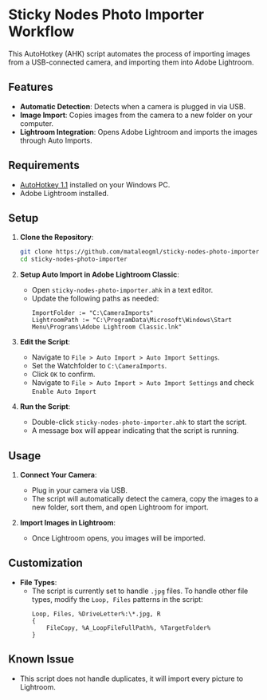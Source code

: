 # Sticky Nodes Photo Importer Workflow

This AutoHotkey (AHK) script automates the process of importing images from a USB-connected camera, and importing them into Adobe Lightroom. 

## Features

- **Automatic Detection**: Detects when a camera is plugged in via USB.
- **Image Import**: Copies images from the camera to a new folder on your computer.
- **Lightroom Integration**: Opens Adobe Lightroom and imports the images through Auto Imports.

## Requirements

- [AutoHotkey 1.1](https://www.autohotkey.com/) installed on your Windows PC.
- Adobe Lightroom installed.

## Setup

1. **Clone the Repository**:
   ```sh
   git clone https://github.com/mataleogml/sticky-nodes-photo-importer.git
   cd sticky-nodes-photo-importer
   ```

2. **Setup Auto Import in Adobe Lightroom Classic**:
   - Open `sticky-nodes-photo-importer.ahk` in a text editor.
   - Update the following paths as needed:
     ```ahk
     ImportFolder := "C:\CameraImports"
     LightroomPath := "C:\ProgramData\Microsoft\Windows\Start Menu\Programs\Adobe Lightroom Classic.lnk"
     ```
     
3. **Edit the Script**:
   - Navigate to ```File > Auto Import > Auto Import Settings```.
   - Set the Watchfolder to ```C:\CameraImports```.
   - Click ```OK``` to confirm.
   - Navigate to ```File > Auto Import > Auto Import Settings``` and check ```Enable Auto Import```

4. **Run the Script**:
   - Double-click `sticky-nodes-photo-importer.ahk` to start the script.
   - A message box will appear indicating that the script is running.

## Usage

1. **Connect Your Camera**:
   - Plug in your camera via USB.
   - The script will automatically detect the camera, copy the images to a new folder, sort them, and open Lightroom for import.

2. **Import Images in Lightroom**:
   - Once Lightroom opens, you images will be imported.

## Customization

- **File Types**:
  - The script is currently set to handle `.jpg` files. To handle other file types, modify the `Loop, Files` patterns in the script:
    ```ahk
    Loop, Files, %DriveLetter%:\*.jpg, R
    {
        FileCopy, %A_LoopFileFullPath%, %TargetFolder%
    }
    ```

## Known Issue
- This script does not handle duplicates, it will import every picture to Lightroom.

